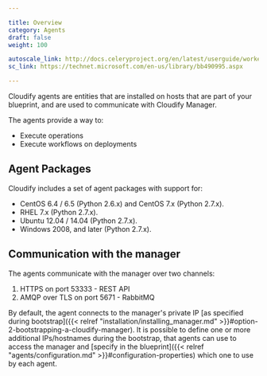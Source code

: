 ```yaml
---

title: Overview
category: Agents
draft: false
weight: 100

autoscale_link: http://docs.celeryproject.org/en/latest/userguide/workers.html#autoscaling
sc_link: https://technet.microsoft.com/en-us/library/bb490995.aspx

---
```


Cloudify agents are entities that are installed on hosts that are part of your blueprint, and are used to communicate with Cloudify Manager.

The agents provide a way to:

* Execute operations
* Execute workflows on deployments


## Agent Packages

Cloudify includes a set of agent packages with support for:

* CentOS 6.4 / 6.5 (Python 2.6.x) and CentOS 7.x (Python 2.7.x).
* RHEL 7.x (Python 2.7.x).
* Ubuntu 12.04 / 14.04 (Python 2.7.x).
* Windows 2008, and later (Python 2.7.x).


## Communication with the manager

The agents communicate with the manager over two channels:
1. HTTPS on port 53333 - REST API
2. AMQP over TLS on port 5671 - RabbitMQ

By default, the agent connects to the manager's private IP [as specified
during bootstrap]({{< relref "installation/installing_manager.md" >}}#option-2-bootstrapping-a-cloudify-manager).
It is possible to define one or more additional
IPs/hostnames during the bootstrap, that agents can use to access the
manager and [specify in the blueprint]({{< relref "agents/configuration.md" >}}#configuration-properties)
which one to use by each agent.
